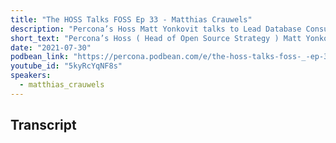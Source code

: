 ```yaml
---
title: "The HOSS Talks FOSS Ep 33 - Matthias Crauwels"
description: "Percona’s Hoss Matt Yonkovit talks to Lead Database Consultant at Pythian, Matthias Crauwels to tackle SE Linux,  ensuring database security, backups, recovery, testing, and more"
short_text: "Percona’s Hoss ( Head of Open Source Strategy ) Matt Yonkovit talks to Lead Database Consultant at Pythian, Matthias Crauwels on a variety of MySQL Topics including how to tackle SE Linux,  ensuring database security, backups, recovery, testing, and more. Mathias is a long time member of the MySQL community and has spoken at numerous conferences on MySQL related topics."
date: "2021-07-30"
podbean_link: "https://percona.podbean.com/e/the-hoss-talks-foss-_-ep-33-matthias-crauwels/"
youtube_id: "5kyRcYqNF8s"
speakers:
  - matthias_crauwels
---
```



## Transcript


